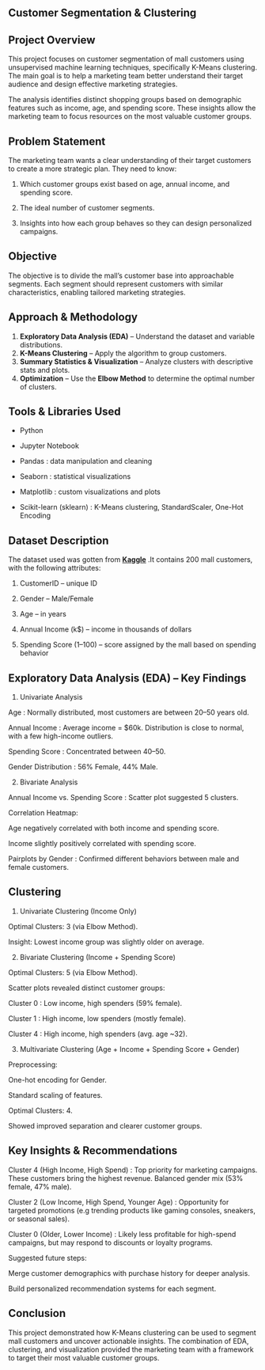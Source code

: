 ## Customer Segmentation & Clustering
## Project Overview

This project focuses on customer segmentation of mall customers using unsupervised machine learning techniques, specifically K-Means clustering. The main goal is to help a marketing team better understand their target audience and design effective marketing strategies.

The analysis identifies distinct shopping groups based on demographic features such as income, age, and spending score. These insights allow the marketing team to focus resources on the most valuable customer groups.

## Problem Statement

The marketing team wants a clear understanding of their target customers to create a more strategic plan. They need to know:

1. Which customer groups exist based on age, annual income, and spending score.

2. The ideal number of customer segments.

3. Insights into how each group behaves so they can design personalized campaigns.

## Objective

The objective is to divide the mall’s customer base into approachable segments. Each segment should represent customers with similar characteristics, enabling tailored marketing strategies.

## Approach & Methodology

1. **Exploratory Data Analysis (EDA)** – Understand the dataset and variable distributions.  
2. **K-Means Clustering** – Apply the algorithm to group customers.  
3. **Summary Statistics & Visualization** – Analyze clusters with descriptive stats and plots.  
4. **Optimization** – Use the **Elbow Method** to determine the optimal number of clusters.

## Tools & Libraries Used

- Python

- Jupyter Notebook

- Pandas : data manipulation and cleaning

- Seaborn : statistical visualizations

- Matplotlib : custom visualizations and plots

- Scikit-learn (sklearn) : K-Means clustering, StandardScaler, One-Hot Encoding

## Dataset Description

The dataset used was gotten from **[Kaggle](https://www.kaggle.com/datasets/vjchoudhary7/customer-segmentation-tutorial-in-python)** .It contains 200 mall customers, with the following attributes:

1. CustomerID – unique ID

2. Gender – Male/Female

3. Age – in years

4. Annual Income (k$) – income in thousands of dollars

5. Spending Score (1–100) – score assigned by the mall based on spending behavior

## Exploratory Data Analysis (EDA) – Key Findings
1. Univariate Analysis

Age : Normally distributed, most customers are between 20–50 years old.

Annual Income : Average income = $60k. Distribution is close to normal, with a few high-income outliers.

Spending Score : Concentrated between 40–50.

Gender Distribution : 56% Female, 44% Male.

2. Bivariate Analysis

Annual Income vs. Spending Score : Scatter plot suggested 5 clusters.

Correlation Heatmap:

Age negatively correlated with both income and spending score.

Income slightly positively correlated with spending score.

Pairplots by Gender : Confirmed different behaviors between male and female customers.

## Clustering
1. Univariate Clustering (Income Only)

Optimal Clusters: 3 (via Elbow Method).

Insight: Lowest income group was slightly older on average.

2. Bivariate Clustering (Income + Spending Score)

Optimal Clusters: 5 (via Elbow Method).

Scatter plots revealed distinct customer groups:

Cluster 0 : Low income, high spenders (59% female).

Cluster 1 : High income, low spenders (mostly female).

Cluster 4 : High income, high spenders (avg. age ~32).

3. Multivariate Clustering (Age + Income + Spending Score + Gender)

Preprocessing:

One-hot encoding for Gender.

Standard scaling of features.

Optimal Clusters: 4.

Showed improved separation and clearer customer groups.

## Key Insights & Recommendations

Cluster 4 (High Income, High Spend) : Top priority for marketing campaigns. These customers bring the highest revenue. Balanced gender mix (53% female, 47% male).

Cluster 2 (Low Income, High Spend, Younger Age) : Opportunity for targeted promotions (e.g trending products like gaming consoles, sneakers, or seasonal sales).

Cluster 0 (Older, Lower Income) : Likely less profitable for high-spend campaigns, but may respond to discounts or loyalty programs.

Suggested future steps:

Merge customer demographics with purchase history for deeper analysis.

Build personalized recommendation systems for each segment.

## Conclusion

This project demonstrated how K-Means clustering can be used to segment mall customers and uncover actionable insights. The combination of EDA, clustering, and visualization provided the marketing team with a framework to target their most valuable customer groups.
